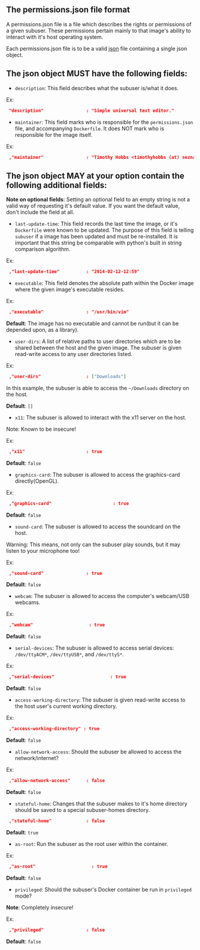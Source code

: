 The permissions.json file format
-------------------------------

A permissions.json file is a file which describes the rights or permissions of a given subuser.  These permissions pertain mainly to that image's ability to interact with it's host operating system.

Each permissions.json file is to be a valid [json](http://www.ecma-international.org/publications/files/ECMA-ST/ECMA-404.pdf) file containing a single json object.

The json object MUST have the following fields:
-----------------------------------------

 * `description`: This field describes what the subuser is/what it does.

  Ex:

  ````json
   "description"                : "Simple universal text editor."
  ````

 * `maintainer`: This field marks who is responsible for the `permissions.json` file, and accompanying `Dockerfile`.  It does NOT mark who is responsible for the image itself.

  Ex:
  
  ````json
   ,"maintainer"                : "Timothy Hobbs <timothyhobbs (at) seznam dot cz>"
  ````

The json object MAY at your option contain the following additional fields:
---------------------------------------------------------------------------

**Note on optional fields**: Setting an optional field to an empty string is not a valid way of requesting it's default value.  If you want the default value, don't include the field at all.

 * `last-update-time`: This field records the last time the image, or it's `Dockerfile` were known to be updated.  The purpose of this field is telling `subuser` if a image has been updated and must be re-installed.  It is important that this string be comparable with python's built in string comparison algorithm.

  Ex:

  ````json
   ,"last-update-time"          : "2014-02-12-12:59"
  ````

 * `executable`: This field denotes the absolute path within the Docker image where the given image's executable resides.

  Ex:

  ````json
   ,"executable"                : "/usr/bin/vim"
  ````

 **Default**: The image has no executable and cannot be run(but it can be depended upon, as a library).

 * `user-dirs`: A list of relative paths to user directories which are to be shared between the host and the given image. The subuser is given read-write access to any user directories listed.

  Ex:

  ````json
   ,"user-dirs"                 : ["Downloads"]
  ````

  In this example, the subuser is able to access the `~/Downloads` directory on the host. 


  **Default**: `[]`

 * `x11`: The subuser is allowed to interact with the x11 server on the host.

  Note: Known to be insecure!

  Ex:

  ````json
   ,"x11"                       : true
  ````

  **Default**: `false`

 * `graphics-card`: The subuser is allowed to access the graphics-card directly(OpenGL).

  Ex:

  ````json
   ,"graphics-card"                       : true
  ````

  **Default**: `false`

 * `sound-card`:  The subuser is allowed to access the soundcard on the host.

Warning: This means, not only can the subuser play sounds, but it may listen to your microphone too!

  Ex:

  ````json
   ,"sound-card"                : true
  ````

  **Default**: `false`

 * `webcam`: The subuser is allowed to access the computer's webcam/USB webcams.

  Ex:

  ````json
   ,"webcam"                     : true
  ````

  **Default**: `false`

 * `serial-devices`: The subuser is allowed to access serial devices: `/dev/ttyACM*`, `/dev/ttyUSB*`, and `/dev/ttyS*`.

  Ex:

  ````json
   ,"serial-devices"                     : true
  ````

  **Default**: `false`

 * `access-working-directory`: The subuser is given read-write access to the host user's current working directory.

  Ex:

  ````json
   ,"access-working-directory" : true
  ````

  **Default**: `false`

 * `allow-network-access`: Should the subuser be allowed to access the network/internet?

  Ex:

  ````json
   ,"allow-network-access"      : false
  ````

  **Default**: `false`

 * `stateful-home`: Changes that the subuser makes to it's home directory should be saved to a special subuser-homes directory.

  ````json
   ,"stateful-home"             : false
  ````

  **Default**: `true`

 * `as-root`: Run the subuser as the root user within the container.

 Ex:

 ````json
  ,"as-root"                     : true
 ````

 **Default**: `false`

 * `privileged`: Should the subuser's Docker container be run in `privileged` mode?

  **Note**: Completely insecure!

  Ex:

  ````json
   ,"privileged"                : false
  ````

  **Default**: `false`
